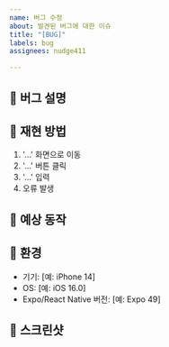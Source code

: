 ```yaml
---
name: 버그 수정
about: 발견된 버그에 대한 이슈
title: "[BUG]"
labels: bug
assignees: nudge411

---
```


## 🐞 버그 설명
<!-- 어떤 버그가 발생했는지 명확하게 설명해주세요 -->

## 🔄 재현 방법
<!-- 버그를 재현하는 단계를 설명해주세요 -->
1. '...' 화면으로 이동
2. '...' 버튼 클릭
3. '...' 입력
4. 오류 발생

## 🤔 예상 동작
<!-- 정상적으로 작동했다면 어떻게 동작했어야 하는지 설명해주세요 -->

## 📱 환경
<!-- 테스트 환경에 대한 정보를 제공해주세요 -->
- 기기: [예: iPhone 14]
- OS: [예: iOS 16.0]
- Expo/React Native 버전: [예: Expo 49]

## 📸 스크린샷
<!-- 해당되는 경우 스크린샷을 첨부해주세요 -->

